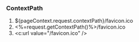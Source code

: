 ### ContextPath
1. ${pageContext.request.contextPath}/favicon.ico
2. <%=request.getContextPath()%>/favicon.ico
3. <c:url value="/favicon.ico" />


